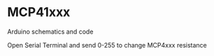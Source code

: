 # MCP41xxx
Arduino schematics and code

Open Serial Terminal and send 0-255 to change MCP4xxx resistance
